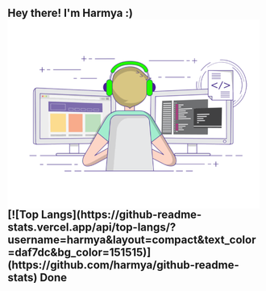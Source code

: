 <h2> Hey there! I'm Harmya :)
<img align="center" alt="GIF" src="https://github.com/harmya/harmya/blob/main/gif3.gif" width="500"/>
[![Top Langs](https://github-readme-stats.vercel.app/api/top-langs/?username=harmya&layout=compact&text_color=daf7dc&bg_color=151515)](https://github.com/harmya/github-readme-stats)
Done
